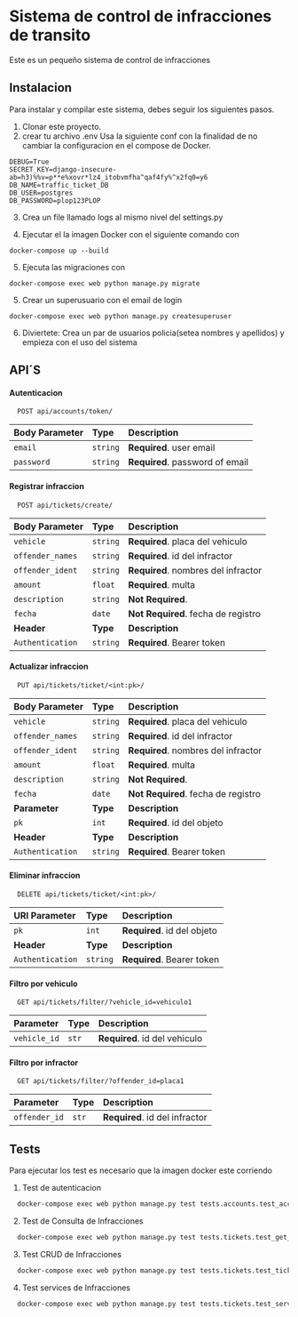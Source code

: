 # Sistema de control de infracciones de transito

Este es un pequeño sistema de control de infracciones



## Instalacion

Para instalar y compilar este sistema, debes seguir los siguientes pasos.

1. Clonar este proyecto.
2. crear tu archivo .env
Usa la siguiente conf con la finalidad de no cambiar la configuracion en el compose de Docker.

```
DEBUG=True
SECRET_KEY=django-insecure-ab=h3)%%v=p**e%xovr*lz4_itobvmfha^qaf4fy%^x2fq0=y6
DB_NAME=traffic_ticket_DB
DB_USER=postgres
DB_PASSWORD=plop123PLOP
```
3. Crea un file llamado logs al mismo nivel del settings.py

4. Ejecutar el la imagen Docker con el siguiente comando con 
```
docker-compose up --build
```
5. Ejecuta las migraciones con
```
docker-compose exec web python manage.py migrate
```
5. Crear un superusuario con el email de login
```
docker-compose exec web python manage.py createsuperuser
```
6. Diviertete: Crea un par de usuarios policia(setea nombres y apellidos) y empieza con el uso del sistema




## API´S

#### Autenticacion

```http
  POST api/accounts/token/
```

| Body Parameter | Type     | Description                |
| :-------- | :------- | :------------------------- |
| `email` | `string` | **Required**. user email|
| `password` | `string` | **Required**. password of email|

#### Registrar infraccion

```http
  POST api/tickets/create/
```

| Body Parameter | Type     | Description                       |
| :-------- | :------- | :-------------------------------- |
| `vehicle`      | `string` | **Required**. placa del vehiculo |
| `offender_names`      | `string` | **Required**. id del infractor |
| `offender_ident`      | `string` | **Required**. nombres del infractor |
| `amount`      | `float` | **Required**. multa |
| `description`      | `string` | **Not Required**.  |
| `fecha`      | `date` | **Not Required**. fecha de registro |
| **Header** | **Type**     | **Description**                       |
| `Authentication`      | `string` | **Required**. Bearer token |

#### Actualizar infraccion

```http
  PUT api/tickets/ticket/<int:pk>/
```

| Body Parameter | Type     | Description                       |
| :-------- | :------- | :-------------------------------- |
| `vehicle`      | `string` | **Required**. placa del vehiculo |
| `offender_names`      | `string` | **Required**. id del infractor |
| `offender_ident`      | `string` | **Required**. nombres del infractor |
| `amount`      | `float` | **Required**. multa |
| `description`      | `string` | **Not Required**.  |
| `fecha`      | `date` | **Not Required**. fecha de registro |
| **Parameter** | **Type**     | **Description**                       |
| `pk`      | `int` | **Required**. id del objeto |
| **Header** | **Type**     | **Description**                       |
| `Authentication`      | `string` | **Required**. Bearer token |

#### Eliminar infraccion

```http
  DELETE api/tickets/ticket/<int:pk>/
```

| URl Parameter | Type     | Description                       |
| :-------- | :------- | :-------------------------------- |
| `pk`      | `int` | **Required**. id del objeto |
| **Header** | **Type**     | **Description**                       |
| `Authentication`      | `string` | **Required**. Bearer token |

#### Filtro por vehiculo
```http
  GET api/tickets/filter/?vehicle_id=vehiculo1
```
|  Parameter | Type     | Description                       |
| :-------- | :------- | :-------------------------------- |
| `vehicle_id`      | `str` | **Required**. id del vehiculo |

#### Filtro por infractor
```http
  GET api/tickets/filter/?offender_id=placa1
```
|  Parameter | Type     | Description                       |
| :-------- | :------- | :-------------------------------- |
| `offender_id`      | `str` | **Required**. id del infractor |
## Tests

Para ejecutar los test es necesario que la imagen docker este corriendo
1. Test de autenticacion
```bash
  docker-compose exec web python manage.py test tests.accounts.test_account
```
2. Test de Consulta de Infracciones
```bash
  docker-compose exec web python manage.py test tests.tickets.test_get_tickets
```
3. Test CRUD de Infracciones
```bash
  docker-compose exec web python manage.py test tests.tickets.test_tickets_crud
```
4. Test services de Infracciones
```bash
  docker-compose exec web python manage.py test tests.tickets.test_services
```
